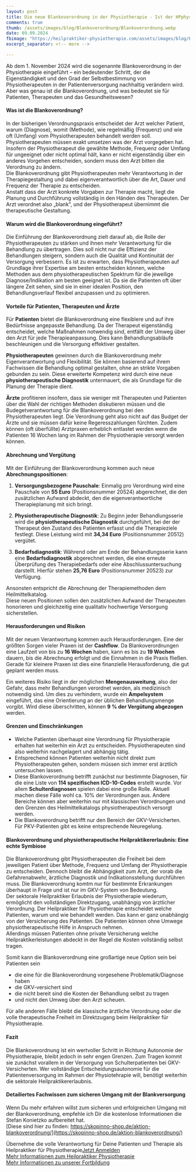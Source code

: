 ```yaml
---
layout: post
title: Die neue Blankoverordnung in der Physiotherapie - Ist der HPphysio jetzt obsolet?
comments: true
thumb: /assets/images/blog/Blankoverordnung/Blankoverordnung.webp
date: 09.09.2024
fbimage: "https://heilpraktiker-physiotherapie.com/assets/images/blog/Blankoverordnung/Blankoverordnung.jpg"
excerpt_separator: <!-- more -->

---
```

<amp-img src="/assets/images/blog/Blankoverordnung/Blankoverordnung.webp" width="1480" height="780" layout="responsive" >
    <amp-img src="/assets/images/blog/Blankoverordnung/Blankoverordnung.jpg" width="1480" height="780" layout="responsive" fallback></amp-img>  
</amp-img>  


Ab dem 1. November 2024 wird die sogenannte Blankoverordnung in der Physiotherapie eingeführt – ein bedeutender Schritt, der die Eigenständigkeit und den Grad der Selbstbestimmung von Physiotherapeuten in der Patientenversorgung nachhaltig verändern wird. Aber was genau ist die Blankoverordnung, und was bedeutet sie für Patienten, Therapeuten und das Gesundheitswesen?<!-- more -->  

#### Was ist die Blankoverordnung?

In der bisherigen Verordnungspraxis entscheidet der Arzt welcher Patient, warum (Diagnose), womit (Methode), wie regelmäßig (Frequenz) und wie oft (Umfang) vom Physiotherapeuten behandelt werden soll. Physiotherapeuten müssen exakt umsetzen was der Arzt vorgegeben hat. Insofern der Physiotherapeut die gewählte Methode, Frequenz oder Umfang für ungeeignet oder nicht optimal hält, kann er nicht eigenständig über ein anderes Vorgehen entscheiden, sondern muss den Arzt bitten die Verordnung zu ändern.  
Die Blankoverordnung gibt Physiotherapeuten mehr Verantwortung in der Therapiegestaltung und dabei eigenverantwortlich über die Art, Dauer und Frequenz der Therapie zu entscheiden.  
Anstatt dass der Arzt konkrete Vorgaben zur Therapie macht, liegt die Planung und Durchführung vollständig in den Händen des Therapeuten. Der Arzt verordnet also „blank“, und der Physiotherapeut übernimmt die therapeutische Gestaltung.

#### Warum wird die Blankoverordnung eingeführt?

Die Einführung der Blankoverordnung zielt darauf ab, die Rolle der Physiotherapeuten zu stärken und ihnen mehr Verantwortung für die Behandlung zu übertragen. Dies soll nicht nur die Effizienz der Behandlungen steigern, sondern auch die Qualität und Kontinuität der Versorgung verbessern. Es ist zu erwarten, dass Physiotherapeuten auf Grundlage ihrer Expertise am besten entscheiden können, welche Methoden aus dem physiotherapeutischen Spektrum für die jeweilige Diagnose/Indikation am besten geeignet ist. Da sie die Patienten oft über längere Zeit sehen, sind sie in einer idealen Position, den Behandlungsverlauf flexibel anzupassen und zu optimieren.

#### Vorteile für Patienten, Therapeuten und Ärzte

Für **Patienten** bietet die Blankoverordnung eine flexiblere und auf ihre Bedürfnisse angepasste Behandlung. Da der Therapeut eigenständig entscheidet, welche Maßnahmen notwendig sind, entfällt der Umweg über den Arzt für jede Therapieanpassung. Dies kann Behandlungsabläufe beschleunigen und die Versorgung effektiver gestalten.

**Physiotherapeuten** gewinnen durch die Blankoverordnung mehr Eigenverantwortung und Flexibilität. Sie können basierend auf ihrem Fachwissen die Behandlung optimal gestalten, ohne an strikte Vorgaben gebunden zu sein. Diese erweiterte Kompetenz wird durch eine neue **physiotherapeutische Diagnostik** untermauert, die als Grundlage für die Planung der Therapie dient.

**Ärzte** profitieren insofern, dass sie weniger mit Therapeuten und Patienten über die Wahl der richtigen Methoden diskutieren müssen und die Budegetverantwortung für die Blankoverordnung bei den Physiotherapeuten liegt. Die Verordnung geht also nicht auf das Budget der Ärzte und sie müssen dafür keine Regeresszahlungen fürchten. Zudem können (oft überfüllte) Arztpraxen erheblich entlastet werden wenn die Patienten 16 Wochen lang im Rahmen der Physiotherapie versorgt werden können.

#### Abrechnung und Vergütung

Mit der Einführung der Blankoverordnung kommen auch neue **Abrechnungspositionen**:

1. **Versorgungsbezogene Pauschale**: Einmalig pro Verordnung wird eine Pauschale von **55 Euro** (Positionsnummer 20524) abgerechnet, die den zusätzlichen Aufwand abdeckt, den die eigenverantwortliche Therapieplanung mit sich bringt.
   
2. **Physiotherapeutische Diagnostik**: Zu Beginn jeder Behandlungsserie wird die **physiotherapeutische Diagnostik** durchgeführt, bei der der Therapeut den Zustand des Patienten erfasst und die Therapieziele festlegt. Diese Leistung wird mit **34,34 Euro** (Positionsnummer 20512) vergütet.

3. **Bedarfsdiagnostik**: Während oder am Ende der Behandlungsserie kann eine **Bedarfsdiagnostik** abgerechnet werden, die eine erneute Überprüfung des Therapiebedarfs oder eine Abschlussuntersuchung darstellt. Hierfür stehen **25,76 Euro** (Positionsnummer 20523) zur Verfügung.

Ansonsten entspricht die Abrechnung der Therapiemethoden dem Heilmittelkatalog.  
Diese neuen Positionen sollen den zusätzlichen Aufwand der Therapeuten honorieren und gleichzeitig eine qualitativ hochwertige Versorgung sicherstellen.

#### Herausforderungen und Risiken

Mit der neuen Verantwortung kommen auch Herausforderungen. Eine der größten Sorgen vieler Praxen ist der **Cashflow**. Da Blankoverordnungen eine Laufzeit von bis zu **16 Wochen** haben, kann es bis zu **19 Wochen** dauern, bis die Abrechnung erfolgt und die Einnahmen in die Praxis fließen. Gerade für kleinere Praxen ist dies eine finanzielle Herausforderung, die gut geplant werden muss.

Ein weiteres Risiko liegt in der möglichen **Mengenausweitung**, also der Gefahr, dass mehr Behandlungen verordnet werden, als medizinisch notwendig sind. Um dies zu verhindern, wurde ein **Ampelsystem** eingeführt, das eine Orientierung an der üblichen Behandlungsmenge vorgibt. Wird diese überschritten, können **9 % der Vergütung abgezogen** werden.  

#### Grenzen und Einschränkungen  

- Welche Patienten überhaupt eine Verordnung für Physiotherapie erhalten hat weiterhin ein Arzt zu entscheiden. Physiotherapeuten sind also weiterhin nachgelagert und abhängig tätig.
- Entsprechend können Patienten weiterhin nicht direkt zum Physiotherapeuten gehen, sondern müssen sich immer erst ärztlich untersuchen lassen.
- Diese Blankoverordnung betrifft zunächst nur bestimmte Diagnosen, für die eine Liste von **114 spezifischen ICD-10-Codes** erstellt wurde. Vor allem **Schulterdiagnosen** spielen dabei eine große Rolle. Aktuell machen diese Fälle wohl ca. 10% der Verordnungen aus. Andere Bereiche können aber weiterhin nur mit klassischen Verordnungen und den Grenzen des Heilmittelkatalogs physiotherapeutisch versorgt werden.
- Die Blankoverordnung betrifft nur den Bereich der GKV-Versicherten. Für PKV-Patienten gibt es keine entsprechende Neuregelung.

#### Blankoverordnung und physiotherapeutische Heilpraktikererlaubnis: Eine echte Symbiose  

Die Blankoverordnung gibt Physiotherapeuten die Freiheit bei dem jeweiligen Patient über Methode, Frequenz und Umfang der Physiotherapie zu entscheiden. Dennoch bleibt die Abhängigkeit zum Arzt, der vorab die Gefahrenabwehr, ärztliche Diagnostik und Indikationsstellung durchführen muss.  Die Blankoverordnung komtm nur für bestimmte Erkrankungen überhaupt in Frage und ist nur im GKV-System von Bedeutung.  
Der sektorale Heilpraktiker Erlaubnis der Physiotherapie wiederum, ermöglicht den vollständigen Direktzugang, unabhängig von ärztlicher Verordnung. Der Heilpraktiker für Physiotherapie entscheidet welche Patienten, warum und wie behandelt werden. Das kann er ganz unabhängig von der Versicherung des Patienten. Die Patienten können ohne Umwege physiotherapeutische Hilfe in Anspruch nehmen.  
Allerdings müssen Patienten ohne private Versicherung welche Heilpraktikerleistungen abdeckt in der Regel die Kosten vollständig selbst tragen.  

Somit kann die Blankoverordnung eine großartige neue Option sein bei Patienten sein
- die eine für die Blankoverordnung vorgesehene Problematik/Diagnose haben
- die GKV-versichert sind
- die nicht bereit sind die Kosten der Behandlung selbst zu tragen 
- und nicht den Umweg über den Arzt scheuen.  

Für alle anderen Fälle bleibt die klassische ärztliche Verordnung oder die volle therapeutische Freiheit im Direktzugang beim Heilpraktiker für Physiotherapie.

#### Fazit

Die Blankoverordnung ist ein wertvoller Schritt in Richtung Autonomie der Physiotherapie, bleibt jedoch in sehr engen Grenzen. Zum Tragen kommt sie zunächst vorallem in der Versorgung von Schulterpatienten bei GKV-Versicherten. Wer vollständige Entscheidungsautonomie für die Patientenversorgung im Rahmen der Physiotehrapie will, benötigt weiterhin die sektorale Heilpraktikererlaubnis.

#### Detailiertes Fachwissen zum sicheren Umgang mit der Blankversorgung  

Wenn Du mehr erfahren willst zum sicheren und erfolgreichen Umgang mit der Blankoverordnung, empfehle ich Dir die kostenlose Informationen die Stefan Konietzko aufbereitet hat.  
[Diese sind hier zu finden: https://skopinno-shop.de/aktion-blankoverordnung/](https://skopinno-shop.de/aktion-blankoverordnung/)  

Übernehme die volle Verantwortung für Deine Patienten und Therapie als Heilpraktiker für Physiotherapie[Jetzt Anmelden]({{site.baseurl}}/termine-und-anmeldung/)  
[Mehr Informationen zum Heilpraktiker Physiotherapie]({{site.baseurl}}/was-ist-ein-heilpraktiker-physiotherapie/)  
[Mehr Informationen zu unserer Fortbildung]({{site.baseurl}}/fortbildung-zum-heilpraktiker-physiotherapie/) 